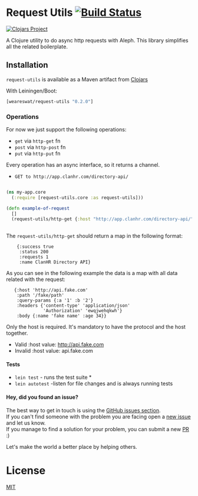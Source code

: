 # Request Utils [![Build Status](https://travis-ci.org/weareswat/request-utils.svg?branch=master)](https://travis-ci.org/weareswat/request-utils)

[![Clojars Project](https://clojars.org/weareswat/request-utils/latest-version.svg)](https://clojars.org/weareswat/request-utils)

A Clojure utility to do async http requests with Aleph. This library simplifies all the related boilerplate.

Installation
-----

```request-utils``` is available as a Maven artifact from [Clojars](https://clojars.org/weareswat/request-utils)

With Leiningen/Boot:

```clojure
[weareswat/request-utils "0.2.0"]
```

### Operations

For now we just support the following operations:
* `get` via `http-get` fn
* `post` via `http-post` fn
* `put` via `http-put` fn

Every operation has an async interface, so it returns a channel.

* `GET to http://app.clanhr.com/directory-api/`

```clojure

(ns my-app.core
  (:require [request-utils.core :as request-utils]))

(defn example-of-request
  []
  (request-utils/http-get {:host "http://app.clanhr.com/directory-api/"}))
 
```

The `request-utils/http-get` should return a map in the following format:

```
	{:success true
 	 :status 200
 	 :requests 1
 	 :name ClanHR Directory API} 
```

As you can see in the following example the data is a map with all data related with the request:

```
   {:host 'http://api.fake.com'
    :path '/fake/path'
    :query-params {:a '1' :b '2'}
    :headers {'content-type' 'application/json'
              'Authorization' 'ewqjwehqkwh'}
    :body {:name 'fake name' :age 34}}
```

Only the host is required. It's mandatory to have the protocol and the host together.
  * Valid :host value: http://api.fake.com
  * Invalid :host value: api.fake.com

#### Tests

* `lein test` - runs the test suite *
* `lein autotest` -listen for file changes and is always running tests

#### Hey, did you found an issue?

The best way to get in touch is using the [GitHub issues section](https://github.com/weareswat/request-utils/issues).  
If you can't find someone with the problem you are facing open a [new issue](https://github.com/weareswat/request-utils/issues/new) and let us know.  
If you manage to find a solution for your problem, you can submit a new [PR](https://github.com/weareswat/request-utils/pulls) :)

Let's make the world a better place by helping others.

# License
[MIT](https://github.com/weareswat/request-utils/blob/master/LICENSE)
